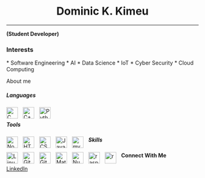 <h1 align="center" >Dominic K. Kimeu </h1>
<hr>

**(Student Developer)**
<h3>Interests</h3>
* Software Engineering
* AI 
* Data Science 
* IoT
* Cyber Security
* Cloud Computing

<p>
About me
</p>


##### Languages

<img align="left" alt="C" width="30px" style="padding-right:10px;" src="https://cdn.jsdelivr.net/gh/devicons/devicon/icons/c/c-plain.svg"/>
<img align="left" alt="C++" width="30px" style="padding-right:10px;" src="https://cdn.jsdelivr.net/gh/devicons/devicon/icons/cplusplus/cplusplus-plain.svg" />
<img align="left" alt="Python" width="30px" style="padding-right:10px;" src="https://cdn.jsdelivr.net/gh/devicons/devicon/icons/python/python-plain.svg" />
<br />

##### Tools
<img align="left" alt="NodeJS" width="30px" style="padding-right:10px;" src="https://cdn.jsdelivr.net/gh/devicons/devicon/icons/nodejs/nodejs-original.svg" />
<img align="left" alt="HTML" width="30px" style="padding-right:10px;" src="https://cdn.jsdelivr.net/gh/devicons/devicon/icons/html5/html5-plain.svg" />
<img align="left" alt="CSS" width="30px" style="padding-right:10px;" src="https://cdn.jsdelivr.net/gh/devicons/devicon/icons/css3/css3-plain.svg" />
<img align="left" alt="JavaScript" width="30px" style="padding-right:10px;" src="https://cdn.jsdelivr.net/gh/devicons/devicon/icons/javascript/javascript-plain.svg" />
<img align="left" alt="mySQL" width="30px" style="padding-right:10px" src ="https://cdn.jsdelivr.net/gh/devicons/devicon/icons/mysql/mysql-plain.svg" />

##### Skills
<img align="left" alt="Linux" width="30px" style="padding-right:10px;" src="https://cdn.jsdelivr.net/gh/devicons/devicon/icons/linux/linux-original.svg" />
<img align="left" alt="Git" width="30px" style="padding-right:10px;" src="https://cdn.jsdelivr.net/gh/devicons/devicon/icons/git/git-original.svg" />
<img align="left" alt="GitHub" width="30px" style="padding-right:10px;" src="https://cdn.jsdelivr.net/gh/devicons/devicon/icons/github/github-original.svg" />
<img align="left" alt="Matlab" width="30px" style="padding-right:10px" src ="https://cdn.jsdelivr.net/gh/devicons/devicon/icons/matlab/matlab-original.svg" />
<img align="left" alt="NumPy" width="30px" style="padding-right:10px" src ="https://cdn.jsdelivr.net/gh/devicons/devicon/icons/numpy/numpy-original.svg" />
<img align="left" alt="raspberrypi" width="30px" style="padding-right:10px" src ="https://cdn.jsdelivr.net/gh/devicons/devicon/icons/raspberrypi/raspberrypi-original.svg" />
<img align="left" alt="r" width="30px" style="padding-right:10px" src ="https://cdn.jsdelivr.net/gh/devicons/devicon/icons/r/r-plain.svg" />

#### Connect With Me
<a href='https://www.linkedin.com/in/kimeudom/'>LinkedIn<a>